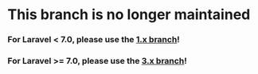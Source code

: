 # This branch is no longer maintained

### For Laravel < 7.0, please use the [1.x branch](https://github.com/YannickYayo/laravel-preset-ttall/tree/1.x)!

### For Laravel >= 7.0, please use the [3.x branch](https://github.com/YannickYayo/laravel-preset-ttall/tree/3.x)!

